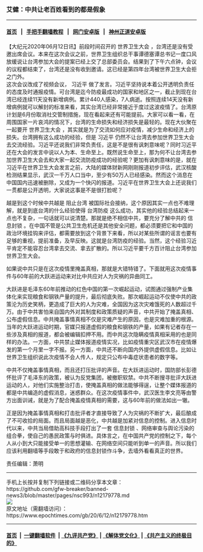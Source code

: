 ### 艾健：中共让老百姓看到的都是假象
------------------------

#### [首页](https://github.com/gfw-breaker/banned-news3/blob/master/README.md) &nbsp;&nbsp;|&nbsp;&nbsp; [手把手翻墙教程](https://github.com/gfw-breaker/guides/wiki) &nbsp;&nbsp;|&nbsp;&nbsp; [网门安卓版](https://github.com/oGate2/oGate) &nbsp;&nbsp;|&nbsp;&nbsp; [神州正道安卓版](https://github.com/SzzdOgate/update) 



<div><p>
 【大纪元2020年06月12日讯】前段时间召开的
 <ok href="https://www.epochtimes.com/gb/tag/%E4%B8%96%E7%95%8C%E5%8D%AB%E7%94%9F%E5%A4%A7%E4%BC%9A.html">
  世界卫生大会
 </ok>
 ，台湾还是没有受邀出席会议。本来在这次会议之前，世界卫生组织总干事谭德塞谭总书记一度口风放缓说让台湾参加大会的提案已经上交了总部委员会。结果到了下午六点钟，会议的议程都结束了，台湾还是没有收到邀请。这已经是第四年台湾被世界卫生大会拒之门外。
 <br/>
 这次会议改成了视频会议，
 <ok href="https://www.epochtimes.com/gb/tag/%E4%B9%A0%E8%BF%91%E5%B9%B3.html">
  习近平
 </ok>
 做了发言。习近平坚持说本着公开透明负责任的态度及时通报疫情。可台湾是迄今防疫最成功的国家和地区之一，截止到现在台湾已经连续11天没有新增病例。累计440人感染，7人病逝。按照连续14天没有新增病例就可以解封的标准来看，其实台湾已经非常接近于度过这波疫情了。台湾原计划是6月份取消社交管制措施，现在看起来还有可能提前。大家可以看一看，在周围国家一片哀鸿的情况下，台湾的生命损失和经济损失是最轻的。现在大伙聚在一起要开
 <ok href="https://www.epochtimes.com/gb/tag/%E4%B8%96%E7%95%8C%E5%8D%AB%E7%94%9F%E5%A4%A7%E4%BC%9A.html">
  世界卫生大会
 </ok>
 ，其实就是为了交流如何应对疫情，减少生命和经济上的损失。台湾拥有这么成功的经验，但是
 <ok href="https://www.epochtimes.com/gb/tag/%E4%B9%A0%E8%BF%91%E5%B9%B3.html">
  习近平
 </ok>
 仍然不让台湾去参加世界卫生大会去交流经验。习近平还说我们非常负责任，这是不是很有讽刺意味呢？同时习近平还在大会的发言中说以人为本、生命至上。既然说生命至上，那为何不让台湾去参加世界卫生大会去和大家一起交流防疫成功的经验呢？更加有讽刺意味的是，就在习近平在世界卫生大会发言之前，大陆的媒体财新网刚刚报道初步评估，武汉核酸检测结果显示，武汉一千万人口当中，至少有50万人已经感染。然而这个消息在中国国内迅速被删除，又成为一个快闪的报道。习近平在世界卫生大会上还说我们一贯都是公开透明，大家说这事是不是很打脸呢？
</p>
<p>
 越是到这个时候中共越是
 <ok href="https://www.epochtimes.com/gb/tag/%E9%98%BB%E6%AD%A2%E5%8F%B0%E6%B9%BE.html">
  阻止台湾
 </ok>
 被国际社会接纳，这个原因其实一点也不难理解，就是到底台湾的什么经验使得
 <ok href="https://www.epochtimes.com/gb/tag/%E5%8F%B0%E6%B9%BE%E9%98%B2%E7%96%AB.html">
  台湾防疫
 </ok>
 这么成功，其实他的经验总结起来一点也不复杂，一句话就可以说清楚。那就是绝不相信中共，要充分了解中共的
 <ok href="https://www.epochtimes.com/gb/tag/%E4%BF%A1%E6%81%AF%E5%B0%81%E9%94%81.html">
  信息封锁
 </ok>
 。在中国不管是公共卫生危机还是其他安全问题，都必须要把它和中国的政治环境挂钩来评估，都需要放到这个背景下来看，所以对某些所谓的谣言也要有足够的重视，提前准备，及早反映。这就是台湾防疫的经验。当然，这个经验习近平肯定不能容忍台湾拿去交流、拿去扩散的。所以习近平要千方百计阻止台湾参加世界卫生大会。
</p>
<p>
 如果说中共只是在这次疫情里掩盖真相，那就是大错特错了。下面就用这次疫情事件与60年前的大跃进运动来对比中共应对人为灾祸的异曲同工。
</p>
<p>
 大跃进是毛泽东60年前推动的红色中国的第一次崛起运动，试图通过强制产业集体化来实现粮食和钢铁产量的提升，最后彻底失败。那次崛起运动不仅使中共的政策沦为历史笑柄，更造成了巨大的人为灾难，全国因为这次灾难饿死的人数超过千万。由于中共害怕来自国内外对其制度和政策质疑的声音，中共开始了掩盖真相、公布虚假信息。中共掩盖事情真相不仅是灾难产生的原因，也是灾难加重的根源。当年的大跃进运动时期，官媒只报道虚假的粮食和钢铁的产量，如果有记者存在一些涉及真相的报道，都会被编辑扣押不用。而中共这次隐瞒疫情真相采用的也是同样的办法。一方面，中共禁止媒体报道疫情实况，比如疫情重灾区武汉市在疫情爆发的第一个月里一字不报。另一方面，中共还不断向国内外提供虚假信息。比如让世界卫生组织说此次疫情不会人传人，规定只公布中毒症状患者的数字等。
</p>
<p>
 中共不仅掩盖事情真相，而且还打压批评的声音。在大跃进运动时，国防部长彭德怀批评了毛泽东的政策，被认为反党集团，被撤职软禁。中共不断搜寻批评大跃进运动的人，对他们实施整治打击，使掩盖真相的做法能够得逞，让整个媒体报道的都是中共编造的虚假消息，迷惑群众。在这次疫情事件中，武汉医生李文亮等由警方出面训诫，就是为了配合掩盖疫情真相的需要，这与60年前的做法如出一辙。
</p>
<p>
 正是因为掩盖事情真相和打击批评者才直接导致了人为灾祸的不断扩大，最后酿成了不可收拾的局面。而且局面越是恶化，中共越是加紧对信息的控制。进入信息时代以来，中共当局借助高科技手段打出了一套
 <ok href="https://www.epochtimes.com/gb/tag/%E4%BF%A1%E6%81%AF%E5%B0%81%E9%94%81.html">
  信息封锁
 </ok>
 、网络审查与舆论污染的组合拳，使自己的愚民政策与时俱进。具体言之，在中国共产党的控制之下，每个人从小到大只能接受单一的思想灌输、在网络空间只能听到单一的声音。所以我们应该利用翻墙等手段敢于和政府的信息封锁作斗争，去墙外看看真正的世界。
</p>
<p>
 责任编辑：萧明
</p>
</div>
<hr/>
手机上长按并复制下列链接或二维码分享本文章：<br/>
https://github.com/gfw-breaker/banned-news3/blob/master/pages/nsc993/n12179778.md <br/>
<a href='https://github.com/gfw-breaker/banned-news3/blob/master/pages/nsc993/n12179778.md'><img src='https://github.com/gfw-breaker/banned-news3/blob/master/pages/nsc993/n12179778.md.png'/></a> <br/>
原文地址（需翻墙访问）：https://www.epochtimes.com/gb/20/6/12/n12179778.htm


------------------------
#### [首页](https://github.com/gfw-breaker/banned-news3/blob/master/README.md) &nbsp;|&nbsp; [一键翻墙软件](https://github.com/gfw-breaker/nogfw/blob/master/README.md) &nbsp;| [《九评共产党》](https://github.com/gfw-breaker/9ping.md/blob/master/README.md#九评之一评共产党是什么) | [《解体党文化》](https://github.com/gfw-breaker/jtdwh.md/blob/master/README.md) | [《共产主义的终极目的》](https://github.com/gfw-breaker/gczydzjmd.md/blob/master/README.md)


<img src='http://gfw-breaker.win/banned-news3/pages/nsc993/n12179778.md' width='0px' height='0px'/>